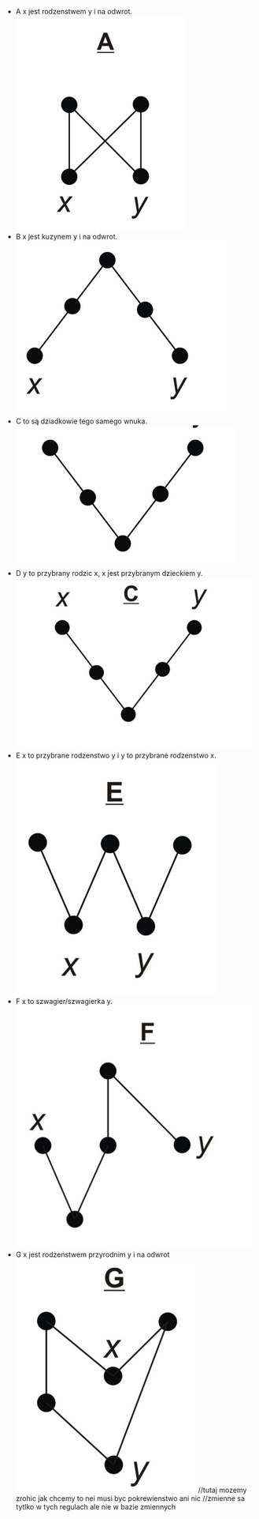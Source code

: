 - A x jest rodzenstwem y i na odwrot.
![alt text](image.png)
- B x jest kuzynem y i na odwrot.
![alt text](image-1.png)
- C to są dziadkowie tego samego wnuka.
![alt text](image-2.png)
- D y to przybrany rodzic x, x jest przybranym dzieckiem y.
![alt text](image-3.png)
- E x to przybrane rodzenstwo y i y to przybrane rodzenstwo x.
![alt text](image-4.png)
- F x to szwagier/szwagierka y.
![alt text](image-5.png)
- G x jest rodzenstwem przyrodnim y i na odwrot
![alt text](image-6.png)
//tutaj mozemy zrohic jak chcemy to nei musi byc pokrewienstwo ani nic
//zmienne sa tytlko w tych regulach ale nie w bazie zmiennych